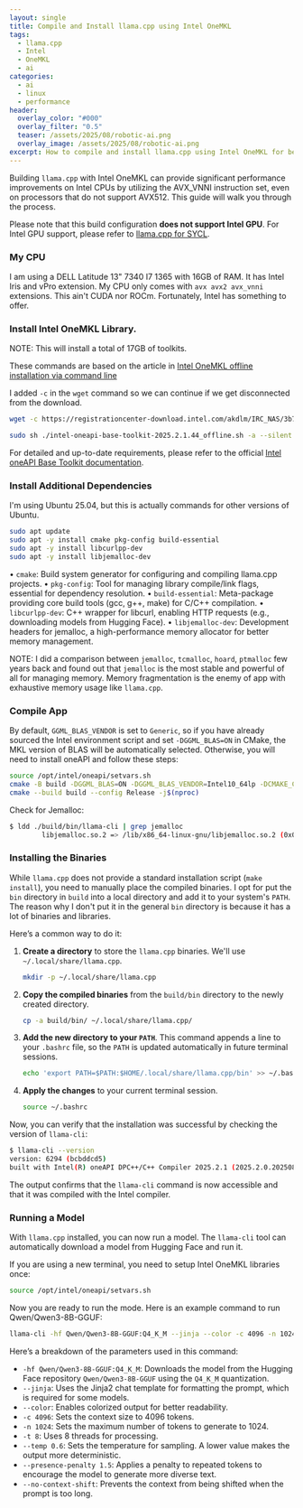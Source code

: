 ```yaml
---
layout: single
title: Compile and Install llama.cpp using Intel OneMKL
tags:
  - llama.cpp
  - Intel
  - OneMKL
  - ai
categories:
  - ai
  - linux
  - performance
header:
  overlay_color: "#000"
  overlay_filter: "0.5"
  teaser: /assets/2025/08/robotic-ai.png
  overlay_image: /assets/2025/08/robotic-ai.png
excerpt: How to compile and install llama.cpp using Intel OneMKL for better performance on Intel CPUs.
---
```


Building `llama.cpp` with Intel OneMKL can provide significant performance improvements on Intel CPUs by utilizing the AVX_VNNI instruction set, even on processors that do not support AVX512. This guide will walk you through the process.

Please note that this build configuration **does not support Intel GPU**. For Intel GPU support, please refer to [llama.cpp for SYCL](https://github.com/ggml-org/llama.cpp/blob/master/docs/backend/SYCL.md).

### My CPU

I am using a DELL Latitude 13" 7340 I7 1365 with 16GB of RAM. It has Intel Iris and vPro extension. My CPU only comes with `avx avx2 avx_vnni` extensions. This ain't CUDA nor ROCm. Fortunately, Intel has something to offer.

### Install Intel OneMKL Library.

NOTE: This will install a total of 17GB of toolkits.

These commands are based on the article in [Intel OneMKL offline installation via command line](https://www.intel.com/content/www/us/en/developer/tools/oneapi/base-toolkit-download.html?packages=oneapi-toolkit&oneapi-toolkit-os=linux&oneapi-lin=offline)


I added `-c` in the `wget` command so we can continue if we get disconnected from the download.

```bash
wget -c https://registrationcenter-download.intel.com/akdlm/IRC_NAS/3b7a16b3-a7b0-460f-be16-de0d64fa6b1e/intel-oneapi-base-toolkit-2025.2.1.44_offline.sh

sudo sh ./intel-oneapi-base-toolkit-2025.2.1.44_offline.sh -a --silent --cli --eula accept
```

For detailed and up-to-date requirements, please refer to the official [Intel oneAPI Base Toolkit documentation](https://www.intel.com/content/www/us/en/developer/tools/oneapi/base-toolkit-download.html).

### Install Additional Dependencies

I'm using Ubuntu 25.04, but this is actually commands for other versions of Ubuntu.

```bash
sudo apt update
sudo apt -y install cmake pkg-config build-essential
sudo apt -y install libcurlpp-dev
sudo apt -y install libjemalloc-dev
```

• `cmake`: Build system generator for configuring and compiling llama.cpp projects.
• `pkg-config`: Tool for managing library compile/link flags, essential for dependency
resolution.
• `build-essential`: Meta-package providing core build tools (gcc, g++, make) for C/C++ compilation.
• `libcurlpp-dev`: C++ wrapper for libcurl, enabling HTTP requests (e.g., downloading models from Hugging Face).
• `libjemalloc-dev`: Development headers for jemalloc, a high-performance memory allocator for better memory management. 

NOTE: I did a comparison between `jemalloc`, `tcmalloc`, `hoard`, `ptmalloc` few years back and found out that `jemalloc` is the most stable and powerful of all for managing memory. Memory fragmentation is the enemy of app with exhaustive memory usage like `llama.cpp`.


### Compile App

By default, `GGML_BLAS_VENDOR` is set to `Generic`, so if you have already sourced the Intel environment script and set `-DGGML_BLAS=ON` in CMake, the MKL version of BLAS will be automatically selected. Otherwise, you will need to install oneAPI and follow these steps:

```bash
source /opt/intel/oneapi/setvars.sh 
cmake -B build -DGGML_BLAS=ON -DGGML_BLAS_VENDOR=Intel10_64lp -DCMAKE_C_COMPILER=icx -DCMAKE_CXX_COMPILER=icpx -DGGML_NATIVE=ON -DCMAKE_EXE_LINKER_FLAGS="-ljemalloc"
cmake --build build --config Release -j$(nproc)
```

Check for Jemalloc:

```bash
$ ldd ./build/bin/llama-cli | grep jemalloc
        libjemalloc.so.2 => /lib/x86_64-linux-gnu/libjemalloc.so.2 (0x000074ba0fc00000)
```

### Installing the Binaries

While `llama.cpp` does not provide a standard installation script (`make install`), you need to manually place the compiled binaries. I opt for put the `bin` directory in `build` into a local directory and add it to your system's `PATH`. The reason why I don't put it in the general `bin` directory is because it has a lot of binaries and libraries.

Here’s a common way to do it:

1.  **Create a directory** to store the `llama.cpp` binaries. We'll use `~/.local/share/llama.cpp`.

    ```bash
    mkdir -p ~/.local/share/llama.cpp
    ```

2.  **Copy the compiled binaries** from the `build/bin` directory to the newly created directory.

    ```bash
    cp -a build/bin/ ~/.local/share/llama.cpp/
    ```

3.  **Add the new directory to your `PATH`**. This command appends a line to your `.bashrc` file, so the `PATH` is updated automatically in future terminal sessions.

    ```bash
    echo 'export PATH=$PATH:$HOME/.local/share/llama.cpp/bin' >> ~/.bashrc 
    ```

4.  **Apply the changes** to your current terminal session.

    ```bash
    source ~/.bashrc
    ```

Now, you can verify that the installation was successful by checking the version of `llama-cli`:

```bash
$ llama-cli --version
version: 6294 (bcbddcd5)
built with Intel(R) oneAPI DPC++/C++ Compiler 2025.2.1 (2025.2.0.20250806) for x86_64-unknown-linux-gnu
```

The output confirms that the `llama-cli` command is now accessible and that it was compiled with the Intel compiler.

### Running a Model

With `llama.cpp` installed, you can now run a model. The `llama-cli` tool can automatically download a model from Hugging Face and run it.

If you are using a new terminal, you need to setup Intel OneMKL libraries once:

```bash
source /opt/intel/oneapi/setvars.sh
```

Now you are ready to run the mode. Here is an example command to run Qwen/Qwen3-8B-GGUF:

```bash
llama-cli -hf Qwen/Qwen3-8B-GGUF:Q4_K_M --jinja --color -c 4096 -n 1024 -t 8 --temp 0.6 --presence-penalty 1.5 --no-context-shift
```

Here’s a breakdown of the parameters used in this command:

-   `-hf Qwen/Qwen3-8B-GGUF:Q4_K_M`: Downloads the model from the Hugging Face repository `Qwen/Qwen3-8B-GGUF` using the `Q4_K_M` quantization.
-   `--jinja`: Uses the Jinja2 chat template for formatting the prompt, which is required for some models.
-   `--color`: Enables colorized output for better readability.
-   `-c 4096`: Sets the context size to 4096 tokens.
-   `-n 1024`: Sets the maximum number of tokens to generate to 1024.
-   `-t 8`: Uses 8 threads for processing.
-   `--temp 0.6`: Sets the temperature for sampling. A lower value makes the output more deterministic.
-   `--presence-penalty 1.5`: Applies a penalty to repeated tokens to encourage the model to generate more diverse text.
-   `--no-context-shift`: Prevents the context from being shifted when the prompt is too long.
